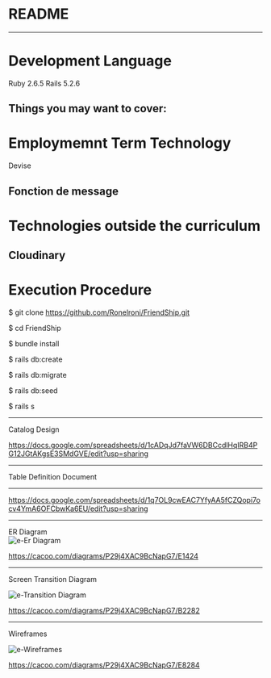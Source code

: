 # README
---------
# Development Language
Ruby 2.6.5
Rails 5.2.6

Things you may want to cover:
--------------

# Employmemnt Term Technology
Devise

Fonction de message
--------------------

# Technologies outside the curriculum
Cloudinary
---------------------

# Execution Procedure
$ git clone https://github.com/Ronelroni/FriendShip.git

$ cd FriendShip

$ bundle install

$ rails db:create

$ rails db:migrate

$ rails db:seed

$ rails s

-----------------------------

Catalog Design  

https://docs.google.com/spreadsheets/d/1cADqJd7faVW6DBCcdlHqIRB4PG12JGtAKgsE3SMdGVE/edit?usp=sharing

-------------------

Table Definition Document 

--------------------

https://docs.google.com/spreadsheets/d/1q7OL9cwEAC7YfyAA5fCZQopi7ocv4YmA6OFCbwKa6EU/edit?usp=sharing

-------------------------

ER Diagram  
![e-Er Diagram](https://cacoo.com/diagrams/P29j4XAC9BcNapG7-E1424.png)  

https://cacoo.com/diagrams/P29j4XAC9BcNapG7/E1424

---------------

Screen Transition Diagram  

![e-Transition Diagram](https://cacoo.com/diagrams/P29j4XAC9BcNapG7-B2282.png)  


https://cacoo.com/diagrams/P29j4XAC9BcNapG7/B2282

-----------------

Wireframes  

![e-Wireframes](https://cacoo.com/diagrams/P29j4XAC9BcNapG7-E8284.png)  



https://cacoo.com/diagrams/P29j4XAC9BcNapG7/E8284

